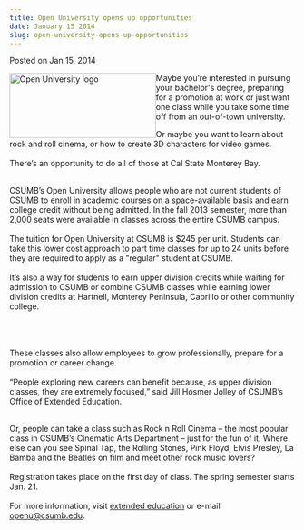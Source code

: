 ```yaml
---
title: Open University opens up opportunities
date: January 15 2014
slug: open-university-opens-up-opportunities
---
```


  



<span class="date">Posted on Jan 15, 2014    </span>
<p><img alt="Open University logo" src="https://news.csumb.edu/sites/default/files/65/attachments/news/images/openu-logo.jpg" style="float:left; width:258px; height:114px">Maybe you&#x2019;re
interested in pursuing your bachelor&apos;s degree, preparing for a
promotion at work or just want one class while you take some time
off from an out-of-town university.</img></p>
<p>Or maybe you want to learn about rock and roll cinema, or how to
create 3D characters for video games.<br>
<br>
There&#x2019;s an opportunity to do all of those at Cal State Monterey
Bay.</br></br></p>
<p>CSUMB&#x2019;s Open University allows people who are not current
students of CSUMB to enroll in academic courses on a
space-available basis and earn college credit without being
admitted. In the fall 2013 semester, more than 2,000 seats were
available in classes across the entire CSUMB campus.<br>
<br>
The tuition for Open University at CSUMB is $245 per unit. Students
can take this lower cost approach to part time classes for up to 24
units before they are required to apply as a &quot;regular&quot; student at
CSUMB.<br>
<br>
It&#x2019;s also a way for students to earn upper division credits while
waiting for admission to CSUMB or combine CSUMB classes while
earning lower division credits at Hartnell, Monterey Peninsula,
Cabrillo or other community college.</br></br></br></br></p>
<p>These classes also allow employees to grow professionally,
prepare for a promotion or career change.<br>
<br>
&#x201C;People exploring new careers can benefit because, as upper
division classes, they are extremely focused,&#x201D; said Jill Hosmer
Jolley of CSUMB&#x2019;s Office of Extended Education.</br></br></p>
<p>Or, people can take a class such as Rock n Roll Cinema &#x2013; the
most popular class in CSUMB&#x2019;s Cinematic Arts Department &#x2013; just for
the fun of it. Where else can you see Spinal Tap, the Rolling
Stones, Pink Floyd, Elvis Presley, La Bamba and the Beatles on film
and meet other rock music lovers?<br>
<br>
Registration takes place on the first day of class. The spring
semester starts Jan. 21.<br>
<br>
For more information, visit <a href="https://extended.csumb.edu" rel="nofollow">extended education</a>&#xA0;or e-mail <a href="mailto:openu@csumb.edu">openu@csumb.edu</a>.<br>
&#xA0;</br></br></br></br></br></p>





```
